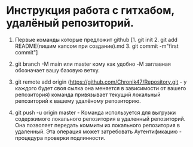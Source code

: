 # Инструкция работа с гитхабом, удалёный репозиторий.

1. Первые команды которые предложит github [1. git init 2.  git add README(пишим капсом при создание).md  3. git commit -m"first commit"]

2. git branch -M main или master кому как удобно -M заглавная обозначает вашу базовую ветку.

3. git remote add origin (https://github.com/Chronik47/Repository.git - у каждого будет своя сылка она меняется в зависимости от вашего репозитория) команда привязывает текущий локальный репозиторий к вашему удалёному репозиторию.

4.  git push -u origin master - Команда используется для выгрузки содержимого локального репозитория в удаленный репозиторий. Она позволяет передать коммиты из локального репозитория в удаленный. Эта операция может затребовать Аутентификацию - процедура проверки подлинности.

